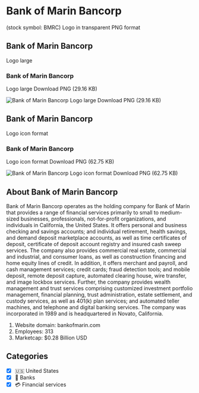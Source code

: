 # Bank of Marin Bancorp
 (stock symbol: BMRC) Logo in transparent PNG format

## Bank of Marin Bancorp
 Logo large

### Bank of Marin Bancorp
 Logo large Download PNG (29.16 KB)

![Bank of Marin Bancorp
 Logo large Download PNG (29.16 KB)](/img/orig/BMRC_BIG-971e8dde.png)

## Bank of Marin Bancorp
 Logo icon format

### Bank of Marin Bancorp
 Logo icon format Download PNG (62.75 KB)

![Bank of Marin Bancorp
 Logo icon format Download PNG (62.75 KB)](/img/orig/BMRC-84668cc1.png)

## About Bank of Marin Bancorp


Bank of Marin Bancorp operates as the holding company for Bank of Marin that provides a range of financial services primarily to small to medium-sized businesses, professionals, not-for-profit organizations, and individuals in California, the United States. It offers personal and business checking and savings accounts; and individual retirement, health savings, and demand deposit marketplace accounts, as well as time certificates of deposit, certificate of deposit account registry and insured cash sweep services. The company also provides commercial real estate, commercial and industrial, and consumer loans, as well as construction financing and home equity lines of credit. In addition, it offers merchant and payroll, and cash management services; credit cards; fraud detection tools; and mobile deposit, remote deposit capture, automated clearing house, wire transfer, and image lockbox services. Further, the company provides wealth management and trust services comprising customized investment portfolio management, financial planning, trust administration, estate settlement, and custody services, as well as 401(k) plan services; and automated teller machines, and telephone and digital banking services. The company was incorporated in 1989 and is headquartered in Novato, California.

1. Website domain: bankofmarin.com
2. Employees: 313
3. Marketcap: $0.28 Billion USD


## Categories
- [x] 🇺🇸 United States
- [x] 🏦 Banks
- [x] 💳 Financial services
